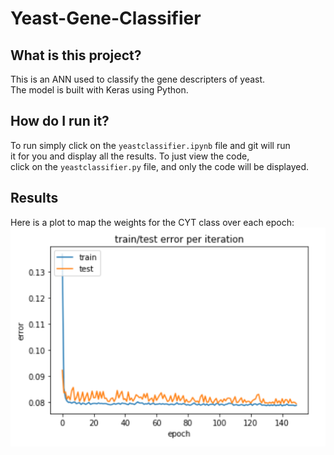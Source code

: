 # Yeast-Gene-Classifier  
## What is this project?  
This is an ANN used to classify the gene descripters of yeast.  
The model is built with Keras using Python.  
## How do I run it?  
To run simply click on the `yeastclassifier.ipynb` file and git will run  
it for you and display all the results. To just view the code,  
click on the `yeastclassifier.py` file, and only the code will be displayed.  
## Results  
Here is a plot to map the weights for the CYT class over each epoch:  
![alt text](https://github.com/gouramis/Yeast-Gene-Classifier/blob/master/plotTestTrainError.png)  

  
